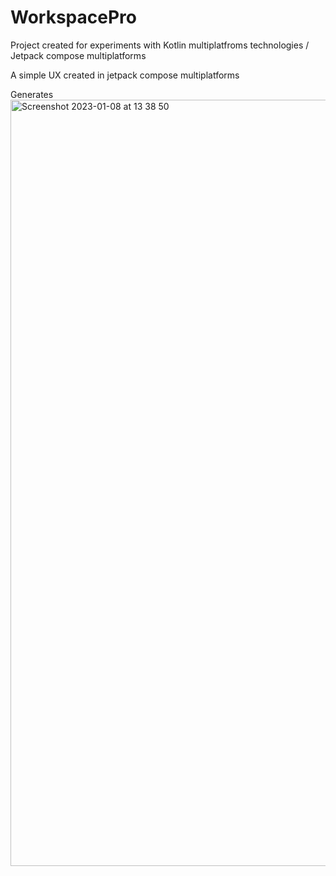 # WorkspacePro
Project created for experiments with Kotlin multiplatfroms technologies / Jetpack compose multiplatforms

A simple UX created in jetpack compose multiplatforms 

Generates 
<img width="1226" alt="Screenshot 2023-01-08 at 13 38 50" src="https://user-images.githubusercontent.com/21205138/211196993-c225ec09-0d2e-487e-8627-d8c033a3320a.png">
